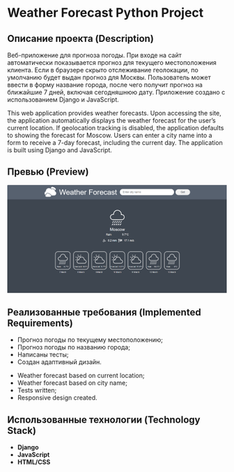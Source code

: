 # Weather Forecast Python Project

## Описание проекта (Description)

Веб-приложение для прогноза погоды.
При входе на сайт автоматически показывается прогноз для текущего местоположения клиента.
Если в браузере скрыто отслеживание геолокации, по умолчанию будет выдан прогноз для Москвы.
Пользователь может ввести в форму название города, после чего получит прогноз на ближайшие 7 дней, включая сегодняшнюю дату.
Приложение создано с использованием Django и JavaScript.

This web application provides weather forecasts.
Upon accessing the site, the application automatically displays the weather forecast for the user’s current location.
If geolocation tracking is disabled, the application defaults to showing the forecast for Moscow.
Users can enter a city name into a form to receive a 7-day forecast, including the current day.
The application is built using Django and JavaScript.

## Превью (Preview)

![Превью сайта](preview.png)

## Реализованные требования (Implemented Requirements)

- Прогноз погоды по текущему местоположению;
- Прогноз погоды по названию города;
- Написаны тесты;
- Создан адаптивный дизайн.

<!--Space-->

- Weather forecast based on current location;
- Weather forecast based on city name;
- Tests written;
- Responsive design created.

## Использованные технологии (Technology Stack)

- **Django**
- **JavaScript**
- **HTML/CSS**